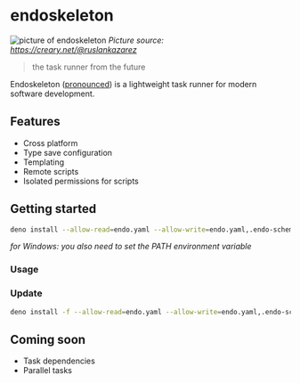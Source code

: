 # endoskeleton

![picture of endoskeleton](./assets/endoskeleton.jpg) _Picture source: https://creary.net/@ruslankazarez_

> the task runner from the future

Endoskeleton ([pronounced](https://youtube.com/clip/Ugkxq6J1SBGZev4AHYIQwpGqWYhWTdBiyQfj)) is a lightweight task runner for modern software development.

## Features

- Cross platform
- Type save configuration
- Templating
- Remote scripts
- Isolated permissions for scripts

## Getting started

```bash
deno install --allow-read=endo.yaml --allow-write=endo.yaml,.endo-schema.json --allow-run --no-check ./endo.ts
```

_for Windows: you also need to set the PATH environment variable_

### Usage

### Update

```bash
deno install -f --allow-read=endo.yaml --allow-write=endo.yaml,.endo-schema.json --allow-run --no-check ./endo.ts
```

## Coming soon

- Task dependencies
- Parallel tasks
